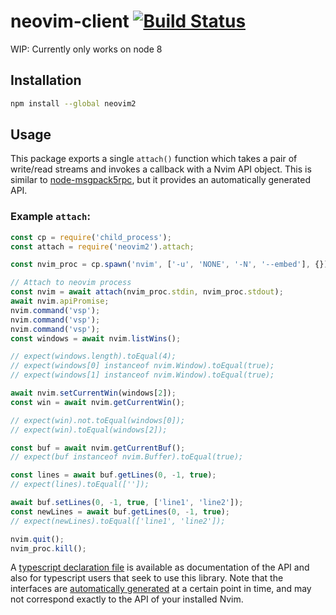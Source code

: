 # neovim-client [![Build Status](https://travis-ci.org/billyvg/node-client.svg?branch)](https://travis-ci.org/billyvg/node-client)
WIP: Currently only works on node 8

## Installation

```sh
npm install --global neovim2
```

## Usage

This package exports a single `attach()` function which takes a pair of
write/read streams and invokes a callback with a Nvim API object. This is
similar to [node-msgpack5rpc](https://github.com/tarruda/node-msgpack5rpc), but
it provides an automatically generated API.

### Example `attach`:

```js
const cp = require('child_process');
const attach = require('neovim2').attach;

const nvim_proc = cp.spawn('nvim', ['-u', 'NONE', '-N', '--embed'], {});

// Attach to neovim process
const nvim = await attach(nvim_proc.stdin, nvim_proc.stdout);
await nvim.apiPromise;
nvim.command('vsp');
nvim.command('vsp');
nvim.command('vsp');
const windows = await nvim.listWins();

// expect(windows.length).toEqual(4);
// expect(windows[0] instanceof nvim.Window).toEqual(true);
// expect(windows[1] instanceof nvim.Window).toEqual(true);

await nvim.setCurrentWin(windows[2]);
const win = await nvim.getCurrentWin();

// expect(win).not.toEqual(windows[0]);
// expect(win).toEqual(windows[2]);

const buf = await nvim.getCurrentBuf();
// expect(buf instanceof nvim.Buffer).toEqual(true);

const lines = await buf.getLines(0, -1, true);
// expect(lines).toEqual(['']);

await buf.setLines(0, -1, true, ['line1', 'line2']);
const newLines = await buf.getLines(0, -1, true);
// expect(newLines).toEqual(['line1', 'line2']);

nvim.quit();
nvim_proc.kill();
```

A [typescript declaration file](index.d.ts) is available as documentation of the
API and also for typescript users that seek to use this library. Note that the
interfaces are [automatically generated](generate-typescript-interfaces.js) at a
certain point in time, and may not correspond exactly to the API of your
installed Nvim.
